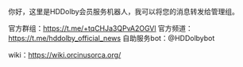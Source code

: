 你好，这里是HDDolby会员服务机器人，我可以将您的消息转发给管理组。

官方群组：https://t.me/+tqCHJa3QPvA2OGVl
官方频道：https://t.me/hddolby_official_news
自助服务bot：@HDDolbybot

wiki：https://wiki.orcinusorca.org/
